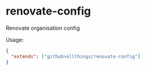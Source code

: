 # renovate-config

Renovate organisation config

Usage:

```json
{
  "extends": ["github>allthings/renovate-config"]
}
```
